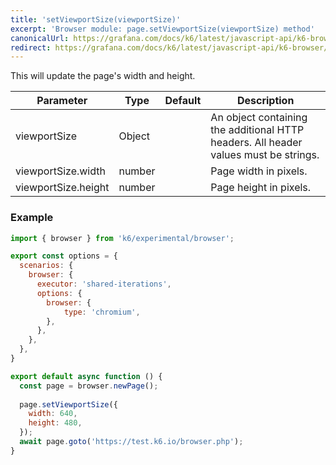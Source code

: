 ```yaml
---
title: 'setViewportSize(viewportSize)'
excerpt: 'Browser module: page.setViewportSize(viewportSize) method'
canonicalUrl: https://grafana.com/docs/k6/latest/javascript-api/k6-browser/page/setviewportsize/
redirect: https://grafana.com/docs/k6/latest/javascript-api/k6-browser/page/setviewportsize/
---
```


This will update the page's width and height.

<TableWithNestedRows>

| Parameter       | Type   | Default | Description                                                                                                                                                                                                                           |
|-----------------|--------|---------|---------------------------------------------------------------------------------------------------------------------------------------------------------------------------------------------------------------------------------------|
| viewportSize    | Object |         |  An object containing the additional HTTP headers. All header values must be strings.                             |
| viewportSize.width | number |      | Page width in pixels. |
| viewportSize.height | number |      | Page height in pixels. |

</TableWithNestedRows>

### Example

<CodeGroup labels={[]}>

```javascript
import { browser } from 'k6/experimental/browser';

export const options = {
  scenarios: {
    browser: {
      executor: 'shared-iterations',
      options: {
        browser: {
            type: 'chromium',
        },
      },
    },
  },
}

export default async function () {
  const page = browser.newPage();
  
  page.setViewportSize({
    width: 640,
    height: 480,
  });
  await page.goto('https://test.k6.io/browser.php');
}
```

</CodeGroup>
